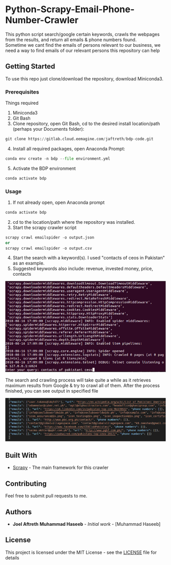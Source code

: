 # Python-Scrapy-Email-Phone-Number-Crawler
This python script search/google certain keywords, crawls the webpages from the results, and return all emails & phone numbers found.
<br>
Sometime we cant find the emails of persons relevant to our business, we need a way to find emails of our relevant persons
this repository can help
<br>
## Getting Started

To use this repo just clone/download the repository, download Miniconda3. 

### Prerequisites

Things required<br>
1. Miniconda3
2. Git Bash
3. Clone repository, open Git Bash, cd to the desired install location/path (perhaps your Documents folder): 
```python
git clone https://gitlab.cloud.eemagine.com/jaftreth/bdp-code.git
 ```
4. Install all required packages, open Anaconda Prompt: 
  ```python
  conda env create -n bdp --file environment.yml
  ```
5. Activate the BDP environment 
  ```python
  conda activate bdp
  ```
### Usage
1. If not already open, open Anaconda prompt
```python
conda activate bdp
  ```
2. cd to the location/path where the repository was installed.
3. Start the scrapy crawler script
  ```python
  scrapy crawl emailspider -o output.json
  or
  scrapy crawl emailspider -o output.csv  
  ```
4. Start the search with a keyword(s). I used "contacts of ceos in Pakistan" as an example. 
5. Suggested keywords also include: revenue, invested money, price, contacts

![](input.png)

The search and crawling process will take quite a while as it retrieves maximum results from Google & try to crawl all of them.
After the process finished, you can see output in specified file

![](output.png)

## Built With

* [Scrapy](https://scrapy.org/) - The main framework for this crawler

## Contributing

Feel free to submit pull requests to me.


## Authors

* **Joel Aftreth** **Muhammad Haseeb** - *Initial work* - [Muhammad Haseeb]


## License

This project is licensed under the MIT License - see the [LICENSE](LICENSE) file for details
